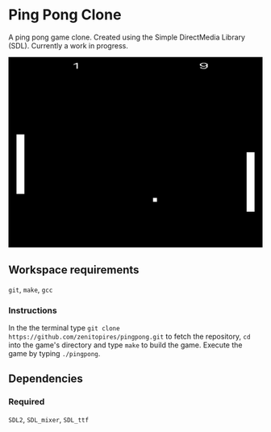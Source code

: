 # Ping Pong Clone
A ping pong game clone. Created using the Simple DirectMedia Library (SDL). Currently a work in progress.

![Preview of Ping Pong Clone](https://github.com/zenitopires/PingPong/blob/master/img/ping_pong.png)

## Workspace requirements
`git`, `make`, `gcc`

### Instructions
In the the terminal type `git clone https://github.com/zenitopires/pingpong.git` to fetch the repository, `cd` into the game's directory and type `make` to build the game. Execute the game by typing `./pingpong`. 

## Dependencies
### Required
`SDL2`, `SDL_mixer`, `SDL_ttf`

